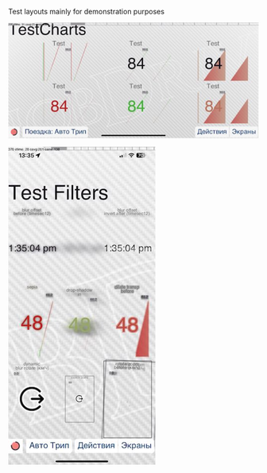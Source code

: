 Test layouts mainly for demonstration purposes

![Preview1](preview-chart.jpg)

![Preview2](preview-filters.jpg)
